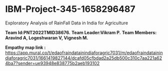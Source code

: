 # IBM-Project-345-1658296487
Exploratory Analysis of RainFall Data in India for Agriculture

**Team Id:PNT2022TMID38676.**
**Team Leader:Vikram P.**
**Team Members: Aravind A, Logeshwaran V, Vignesh M.**


**Empathy map link :** https://app.mural.co/t/edaofraindatainindiaforagric7031/m/edaofraindatainindiaforagric7031/1661419827144/dcafd05cfbdad2a25db500c310c7aa221a624ba7?sender=ue93948e838775b2aeb193102

